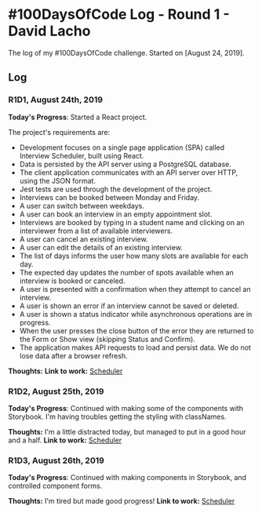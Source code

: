 # #100DaysOfCode Log - Round 1 - David Lacho

The log of my #100DaysOfCode challenge. Started on [August 24, 2019].

## Log

### R1D1, August 24th, 2019

**Today's Progress**: Started a React project.

The project's requirements are:
- Development focuses on a single page application (SPA) called Interview Scheduler, built using React.
- Data is persisted by the API server using a PostgreSQL database.
- The client application communicates with an API server over HTTP, using the JSON format.
- Jest tests are used through the development of the project.
- Interviews can be booked between Monday and Friday.
- A user can switch between weekdays.
- A user can book an interview in an empty appointment slot.
- Interviews are booked by typing in a student name and clicking on an interviewer from a list of available interviewers.
- A user can cancel an existing interview.
- A user can edit the details of an existing interview.
- The list of days informs the user how many slots are available for each day.
- The expected day updates the number of spots available when an interview is booked or canceled.
- A user is presented with a confirmation when they attempt to cancel an interview.
- A user is shown an error if an interview cannot be saved or deleted.
- A user is shown a status indicator while asynchronous operations are in progress.
- When the user presses the close button of the error they are returned to the Form or Show view (skipping Status and Confirm).
- The application makes API requests to load and persist data. We do not lose data after a browser refresh.

**Thoughts:**
**Link to work:** [Scheduler](https://github.com/fiveache/scheduler)

### R1D2, August 25th, 2019

**Today's Progress**: Continued with making some of the components with Storybook. I'm having troubles getting the styling with classNames.

**Thoughts:** I'm a little distracted today, but managed to put in a good hour and a half.
**Link to work:** [Scheduler](https://github.com/fiveache/scheduler)

### R1D3, August 26th, 2019

**Today's Progress**: Continued with making components in Storybook, and controlled component forms.

**Thoughts:** I'm tired but made good progress!
**Link to work:** [Scheduler](https://github.com/fiveache/scheduler)
